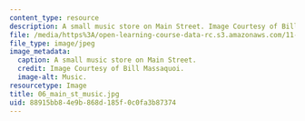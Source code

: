 ```yaml
---
content_type: resource
description: A small music store on Main Street. Image Courtesy of Bill Massaquoi.
file: /media/https%3A/open-learning-course-data-rc.s3.amazonaws.com/11-945-springfield-studio-fall-2005/88915bb84e9b868d185f0c0fa3b87374_06_main_st_music.jpg
file_type: image/jpeg
image_metadata:
  caption: A small music store on Main Street.
  credit: Image Courtesy of Bill Massaquoi.
  image-alt: Music.
resourcetype: Image
title: 06_main_st_music.jpg
uid: 88915bb8-4e9b-868d-185f-0c0fa3b87374
---
```


